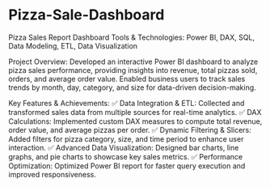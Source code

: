 # Pizza-Sale-Dashboard
Pizza Sales Report Dashboard
Tools & Technologies: Power BI, DAX, SQL, Data Modeling, ETL, Data Visualization

Project Overview:
Developed an interactive Power BI dashboard to analyze pizza sales performance, providing insights into revenue, total pizzas sold, orders, and average order value. Enabled business users to track sales trends by month, day, category, and size for data-driven decision-making.

Key Features & Achievements:
✅ Data Integration & ETL: Collected and transformed sales data from multiple sources for real-time analytics.
✅ DAX Calculations: Implemented custom DAX measures to compute total revenue, order value, and average pizzas per order.
✅ Dynamic Filtering & Slicers: Added filters for pizza category, size, and time period to enhance user interaction.
✅ Advanced Data Visualization: Designed bar charts, line graphs, and pie charts to showcase key sales metrics.
✅ Performance Optimization: Optimized Power BI report for faster query execution and improved responsiveness.
